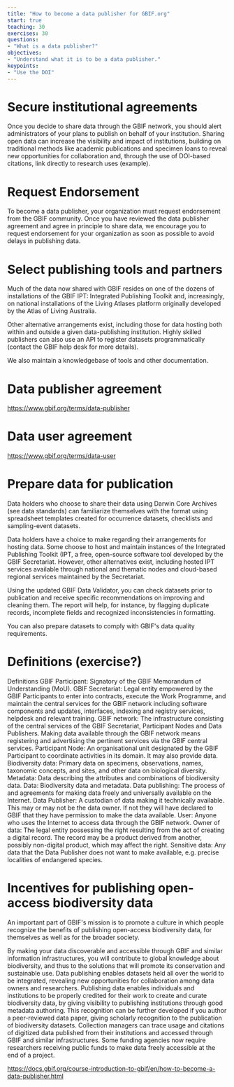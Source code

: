 ```yaml
---
title: "How to become a data publisher for GBIF.org"
start: true
teaching: 30
exercises: 30
questions:
- "What is a data publisher?"
objectives:
- "Understand what it is to be a data publisher."
keypoints:
- "Use the DOI"
---
```


# Secure institutional agreements

Once you decide to share data through the GBIF network, you should alert administrators of your plans to publish on behalf of your institution. Sharing open data can increase the visibility and impact of institutions, building on traditional methods like academic publications and specimen loans to reveal new opportunities for collaboration and, through the use of DOI-based citations, link directly to research uses (example).

# Request Endorsement

To become a data publisher, your organization must request endorsement from the GBIF community. Once you have reviewed the data publisher agreement and agree in principle to share data, we encourage you to request endorsement for your organization as soon as possible to avoid delays in publishing data.

# Select publishing tools and partners

Much of the data now shared with GBIF resides on one of the dozens of installations of the GBIF IPT: Integrated Publishing Toolkit and, increasingly, on national installations of the Living Atlases platform originally developed by the Atlas of Living Australia.

Other alternative arrangements exist, including those for data hosting both within and outside a given data-publishing institution. Highly skilled publishers can also use an API to register datasets programmatically (contact the GBIF help desk for more details).

We also maintain a knowledgebase of tools and other documentation.

# Data publisher agreement

https://www.gbif.org/terms/data-publisher

# Data user agreement

https://www.gbif.org/terms/data-user


# Prepare data for publication

Data holders who choose to share their data using Darwin Core Archives (see data standards) can familiarize themselves with the format using spreadsheet templates created for occurrence datasets, checklists and sampling-event datasets.

Data holders have a choice to make regarding their arrangements for hosting data. Some choose to host and maintain instances of the Integrated Publishing Toolkit (IPT, a free, open-source software tool developed by the GBIF Secretariat. However, other alternatives exist, including hosted IPT services available through national and thematic nodes and cloud-based regional services maintained by the Secretariat.

Using the updated GBIF Data Validator, you can check datasets prior to publication and receive specific recommendations on improving and cleaning them. The report will help, for instance, by flagging duplicate records, incomplete fields and recognized inconsistencies in formatting.

You can also prepare datasets to comply with GBIF's data quality requirements.


# Definitions (exercise?)

Definitions
GBIF Participant: Signatory of the GBIF Memorandum of Understanding (MoU).
GBIF Secretariat: Legal entity empowered by the GBIF Participants to enter into contracts, execute the Work Programme, and maintain the central services for the GBIF network including software components and updates, interfaces, indexing and registry services, helpdesk and relevant training.
GBIF network: The infrastructure consisting of the central services of the GBIF Secretariat, Participant Nodes and Data Publishers. Making data available through the GBIF network means registering and advertising the pertinent services via the GBIF central services.
Participant Node: An organisational unit designated by the GBIF Participant to coordinate activities in its domain. It may also provide data.
Biodiversity data: Primary data on specimens, observations, names, taxonomic concepts, and sites, and other data on biological diversity.
Metadata: Data describing the attributes and combinations of biodiversity data.
Data: Biodiversity data and metadata.
Data publishing: The process of and agreements for making data freely and universally available on the Internet.
Data Publisher: A custodian of data making it technically available. This may or may not be the data owner. If not they will have declared to GBIF that they have permission to make the data available.
User: Anyone who uses the Internet to access data through the GBIF network.
Owner of data: The legal entity possessing the right resulting from the act of creating a digital record. The record may be a product derived from another, possibly non-digital product, which may affect the right.
Sensitive data: Any data that the Data Publisher does not want to make available, e.g. precise localities of endangered species.

# Incentives for publishing open-access biodiversity data
An important part of GBIF's mission is to promote a culture in which people recognize the benefits of publishing open-access biodiversity data, for themselves as well as for the broader society.

By making your data discoverable and accessible through GBIF and similar information infrastructures, you will contribute to global knowledge about biodiversity, and thus to the solutions that will promote its conservation and sustainable use.
Data publishing enables datasets held all over the world to be integrated, revealing new opportunities for collaboration among data owners and researchers.
Publishing data enables individuals and institutions to be properly credited for their work to create and curate biodiversity data, by giving visibility to publishing institutions through good metadata authoring. This recognition can be further developed if you author a peer-reviewed data paper, giving scholarly recognition to the publication of biodiversity datasets.
Collection managers can trace usage and citations of digitized data published from their institutions and accessed through GBIF and similar infrastructures.
Some funding agencies now require researchers receiving public funds to make data freely accessible at the end of a project.

https://docs.gbif.org/course-introduction-to-gbif/en/how-to-become-a-data-publisher.html
